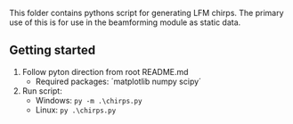 This folder contains pythons script for generating LFM chirps.
The primary use of this is for use in the beamforming module as static data.

## Getting started

1. Follow pyton direction from root README.md
   - Required packages: ´matplotlib numpy scipy´
2. Run script:
   - Windows: `py -m .\chirps.py`
   - Linux: `py .\chirps.py`
